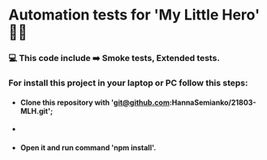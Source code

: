 # Automation tests for 'My Little Hero' 🦸‍♂️

### 💻 This code include ➡️ Smoke tests, Extended tests.
### For install this project in your laptop or PC follow this steps:

* #### Clone this repository with 'git@github.com:HannaSemianko/21803-MLH.git';
* 
* #### Open it and run command 'npm install'.
